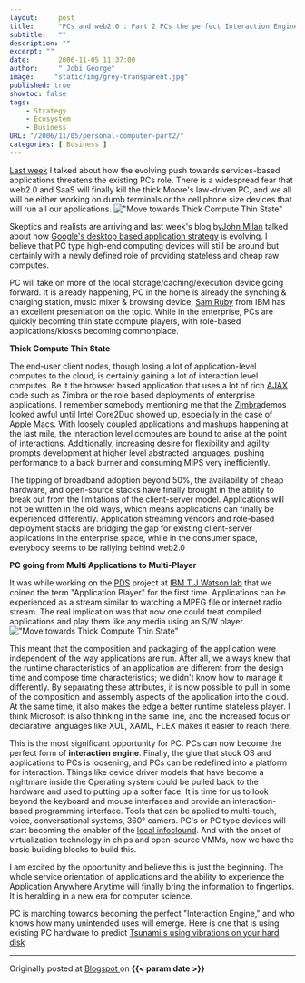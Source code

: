 ```yaml
---
layout:     post
title:      "PCs and web2.0 : Part 2 PCs the perfect Interaction Engines"
subtitle:   ""
description: ""
excerpt: ""
date:       2006-11-05 11:37:00
author:     " Jobi George"
image:     "static/img/grey-transparent.jpg"
published: true
showtoc: false 
tags:
    - Strategy
    - Ecosystem
    - Business
URL: "/2006/11/05/personal-computer-part2/"
categories: [ Business ]
---
```

[Last week](/2006/10/19/personal-computers-part1) I talked about how the evolving push towards services-based applications threatens the existing PCs role. There is a widespread fear that web2.0 and SaaS will finally kill the thick Moore's law-driven PC, and we all will be either working on dumb terminals or the cell phone size devices that will run all our applications.  !["Move towards Thick Compute Thin State"](/img/blogimg/20061105-thickthin.jpg)


Skeptics and realists are arriving and last week's blog by[John Milan](http://intelligantt.blogspot.com/) talked about how [Google's desktop based application strategy](http://www.readwriteweb.com/archives/elephants_and_evolution.php) is evolving. I believe that PC type high-end computing devices will still be around but certainly with a newly defined role of providing stateless and cheap raw computes.

PC will take on more of the local storage/caching/execution device going forward. It is already happening, PC in the home is already the synching & charging station, music mixer & browsing device, [Sam Ruby](http://intertwingly.net/slides/2006/npuc/) from IBM has an excellent presentation on the topic. While in the enterprise, PCs are quickly becoming thin state compute players, with role-based applications/kiosks becoming commonplace.


**Thick Compute Thin State**

The end-user client nodes, though losing a lot of application-level computes to the cloud, is certainly gaining a lot of interaction level computes. Be it the browser based application that uses a lot of rich  [AJAX](http://www.adaptivepath.com/publications/essays/archives/000385.php) code such as Zimbra or the role based deployments of enterprise applications. I remember somebody mentioning me that the [Zimbra](http://www.zimbra.com/)demos looked awful until Intel Core2Duo showed up, especially in the case of Apple Macs. With loosely coupled applications and mashups happening at the last mile, the interaction level computes are bound to arise at the point of interactions. Additionally, increasing desire for flexibility and agility prompts development at higher level abstracted languages, pushing performance to a back burner and consuming MIPS very inefficiently.

The tipping of broadband adoption beyond 50%, the availability of cheap hardware, and open-source stacks have finally brought in the ability to break out from the limitations of the client-server model. Applications will not be written in the old ways, which means applications can finally be experienced differently. Application streaming vendors and role-based deployment stacks are bridging the gap for existing client-server applications in the enterprise space, while in the consumer space, everybody seems to be rallying behind web2.0


**PC going from Multi Applications to Multi-Player**

 It was while working on the [PDS](http://www.usenix.org/publications/library/proceedings/vee05/full_papers/p175-alpern.pdf) project at [IBM T.J Watson lab](http://www.watson.ibm.com/index.shtml) that we coined the term "Application Player" for the first time. Applications can be experienced as a stream similar to watching a MPEG file or internet radio stream. The real implication was that now one could treat compiled applications and play them like any media using an S/W player. !["Move towards Thick Compute Thin State"](/img/blogimg/20061105-pcclient.jpg)
 
 This meant that the composition and packaging of the application were independent of the way applications are run. After all, we always knew that the runtime characteristics of an application are different from the design time and compose time characteristics; we didn't know how to manage it differently. By separating these attributes, it is now possible to pull in some of the composition and assembly aspects of the application into the cloud. At the same time, it also makes the edge a better runtime stateless player. I think Microsoft is also thinking in the same line, and the increased focus on declarative languages like XUL, XAML, FLEX makes it easier to reach there.

This is the most significant opportunity for PC. PCs can now become the perfect form of **interaction engine**. Finally, the glue that stuck OS and applications to PCs is loosening, and PCs can be redefined into a platform for interaction. Things like device driver models that have become a nightmare inside the Operating system could be pulled back to the hardware and used to putting up a softer face. It is time for us to look beyond the keyboard and mouse interfaces and provide an interaction-based programming interface. Tools that can be applied to multi-touch, voice, conversational systems, 360° camera. PC's or PC type devices will start becoming the enabler of the [local infoclound](http://vanderwal.typepad.com/personal_infocloud/). And with the onset of virtualization technology in chips and open-source VMMs, now we have the basic building blocks to build this.

I am excited by the opportunity and believe this is just the beginning. The whole service orientation of applications and the ability to experience the Application Anywhere Anytime will finally bring the information to fingertips. It is heralding in a new era for computer science.

PC is marching towards becoming the perfect "Interaction Engine," and who knows how many unintended uses will emerge. Here is one that is using existing PC hardware to predict [Tsunami's using vibrations on your hard disk](http://www.ninsight.at/tsunami/)

_______________
Originally posted at 
[ Blogspot ](http://jobig.blogspot.com/2006/11/pcs-and-web20-part-2-pcs-perfect.html) 
on **{{< param date >}}** 